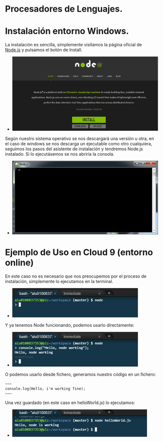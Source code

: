 # Procesadores de Lenguajes.
# Instalación entorno Windows.

  La instalación es sencilla, simplemente visitamos la página oficial de [Node.js](http://nodejs.org/) y pulsamos el botón de Install.
  
  * ![Node Install.png](/pictures/nodeInstall.png "NodeInstall")
   
  Según nuestro sistema operativo se nos descargará una versión u otra, en el caso de windows se nos descarga un ejecutable como otro cualquiera, 
  seguimos los pasos del asistente de instalación y tendremos Node.js instalado. Si lo ejecutásemos se nos abriría la consola.

  * ![Node Console.png](/pictures/console.png "Console")
  

# Ejemplo de Uso en Cloud 9 (entorno online)

  En este caso no es necesario que nos preocupemos por el proceso de instalación, simplemente lo ejecutamos en la terminal.
  
  * ![Node Cloud9.png](/pictures/cloud9.png "Cloud9")

  Y ya tenemos Node funcionando, podemos usarlo directamente:
  
  * ![Node Direct.png](/pictures/working.png "Direct Cloud9")
  
  O podemos usarlo desde fichero, generamos nuestro código en un fichero:

    ~~~
    console.log(Hello, i'm working fine);
    ~~~
    
  Una vez guardado (en este caso en helloWorld.js) lo ejecutamos:
  
  * ![Node file.png](/pictures/file.png "File Cloud9")
  
 
  
  
  
  

  
  
